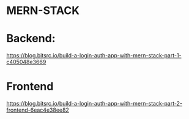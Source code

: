 # MERN-STACK

# Backend:
https://blog.bitsrc.io/build-a-login-auth-app-with-mern-stack-part-1-c405048e3669

# Frontend
https://blog.bitsrc.io/build-a-login-auth-app-with-mern-stack-part-2-frontend-6eac4e38ee82
